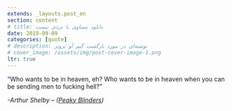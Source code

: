 ```yaml
---
extends: _layouts.post_en
section: content
# title: دانلود مساوی با دزدی نیست
date: 2019-09-09
categories: [quote]
# description: نوشته‌ای در مورد بازگشت گیم آو ترونز
# cover_image: /assets/img/post-cover-image-1.png
ltr: true
---
```





“Who wants to be in heaven, eh? Who wants to be in heaven when you can be sending men to fucking hell?”

_-Arthur Shelby – ([Peaky Blinders](https://www.imdb.com/title/tt2442560/?ref_=ttfc_fc_tt))_
